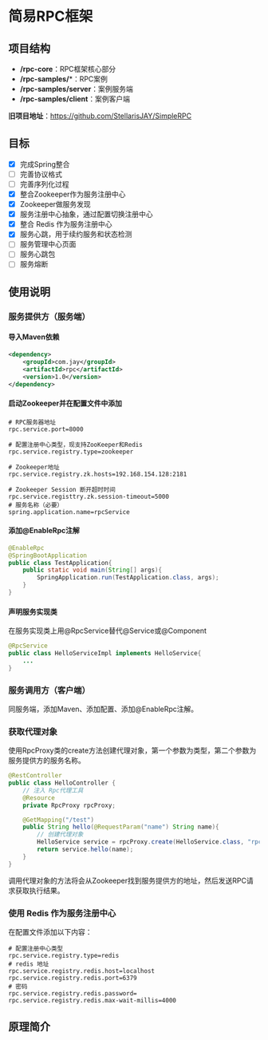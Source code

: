 # 简易RPC框架

## 项目结构

- **/rpc-core**：RPC框架核心部分
- **/rpc-samples/***：RPC案例
- **/rpc-samples/server**：案例服务端
- **/rpc-samples/client**：案例客户端

**旧项目地址**：https://github.com/StellarisJAY/SimpleRPC



## 目标
- [x] 完成Spring整合   
- [ ] 完善协议格式
- [ ] 完善序列化过程
- [x] 整合Zookeeper作为服务注册中心 
- [x] Zookeeper做服务发现 
- [x] 服务注册中心抽象，通过配置切换注册中心  
- [x] 整合 Redis 作为服务注册中心 
- [x] 服务心跳，用于续约服务和状态检测 
- [ ] 服务管理中心页面
- [ ] 服务心跳包
- [ ] 服务熔断

## 使用说明   

### 服务提供方（服务端）

#### 导入Maven依赖

```xml
<dependency>
    <groupId>com.jay</groupId>
    <artifactId>rpc</artifactId>
    <version>1.0</version>
</dependency>		
```

#### 启动Zookeeper并在配置文件中添加

```properties
# RPC服务器地址
rpc.service.port=8000

# 配置注册中心类型，现支持ZooKeeper和Redis
rpc.service.registry.type=zookeeper

# Zookeeper地址
rpc.service.registry.zk.hosts=192.168.154.128:2181

# Zookeeper Session 断开超时时间
rpc.service.registtry.zk.session-timeout=5000
# 服务名称（必要）
spring.application.name=rpcService
```

#### 添加@EnableRpc注解

```java
@EnableRpc
@SpringBootApplication
public class TestApplication{
    public static void main(String[] args){
        SpringApplication.run(TestApplication.class, args);
    }
}
```

#### 声明服务实现类

在服务实现类上用@RpcService替代@Service或@Component

```java
@RpcService
public class HelloServiceImpl implements HelloService{
	...
}
```

### 服务调用方（客户端）

同服务端，添加Maven、添加配置、添加@EnableRpc注解。

### 获取代理对象

使用RpcProxy类的create方法创建代理对象，第一个参数为类型，第二个参数为服务提供方的服务名称。

```java
@RestController
public class HelloController {
    // 注入 Rpc代理工具
    @Resource
    private RpcProxy rpcProxy;

    @GetMapping("/test")
    public String hello(@RequestParam("name") String name){
        // 创建代理对象
        HelloService service = rpcProxy.create(HelloService.class, "rpcService");
        return service.hello(name);
    }
}

```

调用代理对象的方法将会从Zookeeper找到服务提供方的地址，然后发送RPC请求获取执行结果。

### 使用 Redis 作为服务注册中心

在配置文件添加以下内容：

```properties
# 配置注册中心类型
rpc.service.registry.type=redis
# redis 地址
rpc.service.registry.redis.host=localhost
rpc.service.registry.redis.port=6379
# 密码
rpc.service.registry.redis.password=
rpc.service.registry.redis.max-wait-millis=4000
```



## 原理简介

